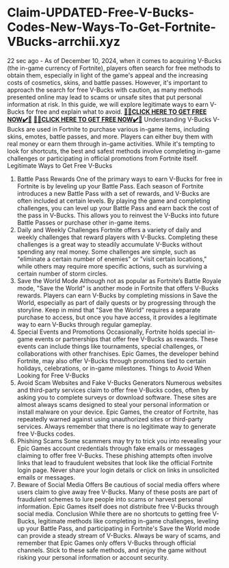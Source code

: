 # Claim-UPDATED-Free-V-Bucks-Codes-New-Ways-To-Get-Fortnite-VBucks-arrchii.xyz
22 sec ago - As of December 10, 2024, when it comes to acquiring V-Bucks (the in-game currency of Fortnite), players often search for free methods to obtain them, especially in light of the game's appeal and the increasing costs of cosmetics, skins, and battle passes. However, it's important to approach the search for free V-Bucks with caution, as many methods presented online may lead to scams or unsafe sites that put personal information at risk. In this guide, we will explore legitimate ways to earn V-Bucks for free and explain what to avoid.
**[🎁🎁CLICK HERE TO GET FREE NOW✔️🎁](https://shorturl.at/zlXjt)**
**[🎁🎁CLICK HERE TO GET FREE NOW✔️🎁](https://shorturl.at/zlXjt)**
Understanding V-Bucks
V-Bucks are used in Fortnite to purchase various in-game items, including skins, emotes, battle passes, and more. Players can either buy them with real money or earn them through in-game activities. While it's tempting to look for shortcuts, the best and safest methods involve completing in-game challenges or participating in official promotions from Fortnite itself.
Legitimate Ways to Get Free V-Bucks
1.	Battle Pass Rewards
One of the primary ways to earn V-Bucks for free in Fortnite is by leveling up your Battle Pass. Each season of Fortnite introduces a new Battle Pass with a set of rewards, and V-Bucks are often included at certain levels. By playing the game and completing challenges, you can level up your Battle Pass and earn back the cost of the pass in V-Bucks. This allows you to reinvest the V-Bucks into future Battle Passes or purchase other in-game items.
2.	Daily and Weekly Challenges
Fortnite offers a variety of daily and weekly challenges that reward players with V-Bucks. Completing these challenges is a great way to steadily accumulate V-Bucks without spending any real money. Some challenges are simple, such as "eliminate a certain number of enemies" or "visit certain locations," while others may require more specific actions, such as surviving a certain number of storm circles.
3.	Save the World Mode
Although not as popular as Fortnite’s Battle Royale mode, "Save the World" is another mode in Fortnite that offers V-Bucks rewards. Players can earn V-Bucks by completing missions in Save the World, especially as part of daily quests or by progressing through the storyline. Keep in mind that "Save the World" requires a separate purchase to access, but once you have access, it provides a legitimate way to earn V-Bucks through regular gameplay.
4.	Special Events and Promotions
Occasionally, Fortnite holds special in-game events or partnerships that offer free V-Bucks as rewards. These events can include things like tournaments, special challenges, or collaborations with other franchises. Epic Games, the developer behind Fortnite, may also offer V-Bucks through promotions tied to certain holidays, celebrations, or in-game milestones.
Things to Avoid When Looking for Free V-Bucks
1.	Avoid Scam Websites and Fake V-Bucks Generators
Numerous websites and third-party services claim to offer free V-Bucks codes, often by asking you to complete surveys or download software. These sites are almost always scams designed to steal your personal information or install malware on your device. Epic Games, the creator of Fortnite, has repeatedly warned against using unauthorized sites or third-party services. Always remember that there is no legitimate way to generate free V-Bucks codes.
2.	Phishing Scams
Some scammers may try to trick you into revealing your Epic Games account credentials through fake emails or messages claiming to offer free V-Bucks. These phishing attempts often involve links that lead to fraudulent websites that look like the official Fortnite login page. Never share your login details or click on links in unsolicited emails or messages.
3.	Beware of Social Media Offers
Be cautious of social media offers where users claim to give away free V-Bucks. Many of these posts are part of fraudulent schemes to lure people into scams or harvest personal information. Epic Games itself does not distribute free V-Bucks through social media.
Conclusion
While there are no shortcuts to getting free V-Bucks, legitimate methods like completing in-game challenges, leveling up your Battle Pass, and participating in Fortnite's Save the World mode can provide a steady stream of V-Bucks. Always be wary of scams, and remember that Epic Games only offers V-Bucks through official channels. Stick to these safe methods, and enjoy the game without risking your personal information or account security.


